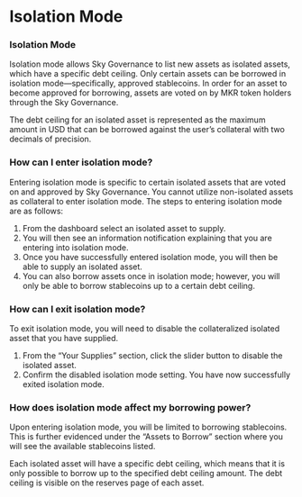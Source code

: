 # Isolation Mode

### Isolation Mode

Isolation mode allows Sky Governance to list new assets as isolated assets, which have a specific debt ceiling. Only certain assets can be borrowed in isolation mode—specifically, approved stablecoins. In order for an asset to become approved for borrowing, assets are voted on by MKR token holders through the Sky Governance.

The debt ceiling for an isolated asset is represented as the maximum amount in USD that can be borrowed against the user’s collateral with two decimals of precision.

### How can I enter isolation mode?

Entering isolation mode is specific to certain isolated assets that are voted on and approved by Sky Governance. You cannot utilize non-isolated assets as collateral to enter isolation mode. The steps to entering isolation mode are as follows:

1. From the dashboard select an isolated asset to supply.
2. You will then see an information notification explaining that you are entering into isolation mode.
3. Once you have successfully entered isolation mode, you will then be able to supply an isolated asset.
4. You can also borrow assets once in isolation mode; however, you will only be able to borrow stablecoins up to a certain debt ceiling.

### How can I exit isolation mode?

To exit isolation mode, you will need to disable the collateralized isolated asset that you have supplied.

1. From the “Your Supplies” section, click the slider button to disable the isolated asset.
2. Confirm the disabled isolation mode setting. You have now successfully exited isolation mode.

### How does isolation mode affect my borrowing power?

Upon entering isolation mode, you will be limited to borrowing stablecoins. This is further evidenced under the “Assets to Borrow” section where you will see the available stablecoins listed.

Each isolated asset will have a specific debt ceiling, which means that it is only possible to borrow up to the specified debt ceiling amount. The debt ceiling is visible on the reserves page of each asset.
